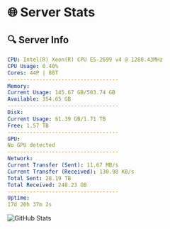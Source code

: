 # 🌐 Server Stats
## 🔍 Server Info
```yaml
CPU: Intel(R) Xeon(R) CPU E5-2699 v4 @ 1280.43MHz
CPU Usage: 0.40%
Cores: 44P | 88T
-----------------------------------
Memory:
Current Usage: 145.67 GB/503.74 GB
Available: 354.65 GB
-----------------------------------
Disk:
Current Usage: 61.39 GB/1.71 TB
Free: 1.57 TB
-----------------------------------
GPU:
No GPU detected
-----------------------------------
Network:
Current Transfer (Sent): 11.67 MB/s
Current Transfer (Received): 130.98 KB/s
Total Sent: 28.19 TB
Total Received: 248.23 GB
-----------------------------------
Uptime:
17d 20h 37m 2s
```
![GitHub Stats](https://img.shields.io/badge/Updated-2025-03-25_17:59:51-blue)